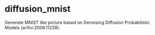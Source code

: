 # diffusion_mnist
Generate MNIST like picture based on Denoising Diffusion Probabilistic Models (arXiv:2006.11239).

